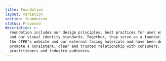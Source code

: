 ```yaml
---
title: Foundation
layout: variation
section: foundation
status: Proposed
description: >-
  Foundation includes our design principles, best practices for user experience,
  and our visual identity standards. Together, they serve as a foundation for
  the CFPB’s website and our external-facing materials and have been designed to
  promote a consistent, clear and trusted relationship with consumers,
  practitioners and industry-audiences.
---
```


